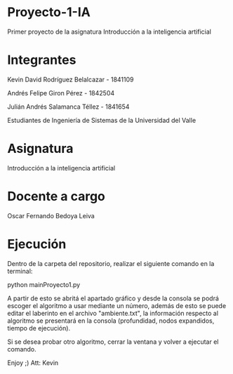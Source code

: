 # Proyecto-1-IA
Primer proyecto de la asignatura Introducción a la inteligencia artificial

# Integrantes
Kevin David Rodríguez Belalcazar - 1841109

Andrés Felipe Giron Pérez - 1842504

Julián Andrés Salamanca Téllez - 1841654

Estudiantes de Ingeniería de Sistemas de la Universidad del Valle

# Asignatura
Introducción a la inteligencia artificial

# Docente a cargo
Oscar Fernando Bedoya Leiva

# Ejecución
Dentro de la carpeta del repositorio, realizar el siguiente comando en la terminal:

python mainProyecto1.py

A partir de esto se abritá el apartado gráfico y desde la consola se podrá escoger el algoritmo a usar mediante un número, además de esto se puede editar el laberinto en el archivo "ambiente.txt", la información respecto al algoritmo se presentará en la consola (profundidad, nodos expandidos, tiempo de ejecución).

Si se desea probar otro algoritmo, cerrar la ventana y volver a ejecutar el comando.

Enjoy ;) Att: Kevin 
